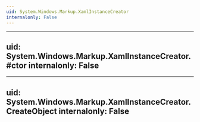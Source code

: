 ```yaml
---
uid: System.Windows.Markup.XamlInstanceCreator
internalonly: False
---
```


---
uid: System.Windows.Markup.XamlInstanceCreator.#ctor
internalonly: False
---

---
uid: System.Windows.Markup.XamlInstanceCreator.CreateObject
internalonly: False
---
